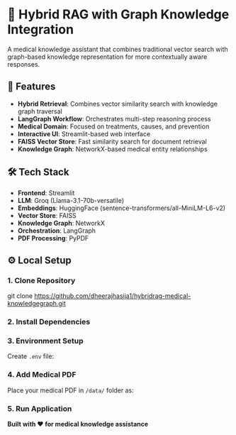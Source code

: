 # 🧠 Hybrid RAG with Graph Knowledge Integration

A medical knowledge assistant that combines traditional vector search with graph-based knowledge representation for more contextually aware responses.

## 🚀 Features

- **Hybrid Retrieval**: Combines vector similarity search with knowledge graph traversal
- **LangGraph Workflow**: Orchestrates multi-step reasoning process
- **Medical Domain**: Focused on treatments, causes, and prevention
- **Interactive UI**: Streamlit-based web interface
- **FAISS Vector Store**: Fast similarity search for document retrieval
- **Knowledge Graph**: NetworkX-based medical entity relationships

## 🛠️ Tech Stack

- **Frontend**: Streamlit
- **LLM**: Groq (Llama-3.1-70b-versatile)
- **Embeddings**: HuggingFace (sentence-transformers/all-MiniLM-L6-v2)
- **Vector Store**: FAISS
- **Knowledge Graph**: NetworkX
- **Orchestration**: LangGraph
- **PDF Processing**: PyPDF

## ⚙️ Local Setup

### 1. Clone Repository
git clone https://github.com/dheerajhasija1/hybridrag-medical-knowledgegraph.git


### 2. Install Dependencies

### 3. Environment Setup
Create `.env` file:

### 4. Add Medical PDF
Place your medical PDF in `/data/` folder as:

### 5. Run Application

**Built with ❤️ for medical knowledge assistance**
